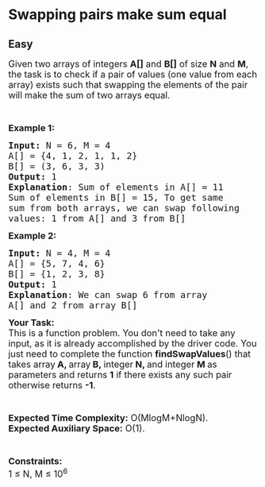 # Swapping pairs make sum equal
## Easy 
<div class="problem-statement">
                <p></p><p><span style="font-size:18px">Given two arrays of integers <strong>A[]</strong> and <strong>B[]</strong> of size <strong>N</strong> and <strong>M</strong>, the task is to check if a pair of values (one value from each array) exists such that swapping the elements of the pair will make the sum of two arrays equal.</span></p>

<p>&nbsp;</p>

<p><span style="font-size:18px"><strong>Example 1:</strong></span></p>

<pre><span style="font-size:18px"><strong>Input: </strong>N = 6, M = 4
A[] = {4, 1, 2, 1, 1, 2}
B[] = (3, 6, 3, 3)
<strong>Output: </strong>1
<strong>Explanation</strong>: Sum of elements in A[] = 11
Sum of elements in B[] = 15, To get same 
sum from both arrays, we can swap following 
values: 1 from A[] and 3 from B[]</span></pre>

<p><span style="font-size:18px"><strong>Example 2:</strong></span></p>

<pre><span style="font-size:18px"><strong>Input: </strong>N = 4, M = 4
A[] = {5, 7, 4, 6}
B[] = {1, 2, 3, 8}
<strong>Output:</strong> 1
<strong>Explanation</strong>: We can swap 6 from array 
A[] and 2 from array B[]</span></pre>

<p><span style="font-size:18px"><strong>Your Task:</strong><br>
This is a function problem. You don't need to take any input, as it is already accomplished by the driver code. You just need to complete the function <strong>findSwapValues</strong>() that takes array<strong> A, </strong>array<strong> B,&nbsp;</strong>integer<strong> N, </strong>and integer<strong> M&nbsp;</strong>as parameters and returns <strong>1</strong>&nbsp;if there exists any such pair otherwise returns&nbsp;<strong>-1</strong>.</span></p>

<p>&nbsp;</p>

<p><span style="font-size:18px"><strong>Expected Time Complexity:</strong> O(MlogM+NlogN).<br>
<strong>Expected Auxiliary Space:</strong> O(1).</span></p>

<p>&nbsp;</p>

<p><span style="font-size:18px"><strong>Constraints:</strong><br>
1 ≤ N, M ≤ 10<sup>6</sup></span></p>
 <p></p>
            </div>